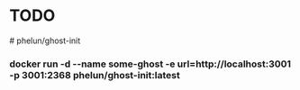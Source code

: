 # TODO 
# phelun/ghost-init
### docker run -d --name some-ghost -e url=http://localhost:3001 -p 3001:2368 phelun/ghost-init:latest